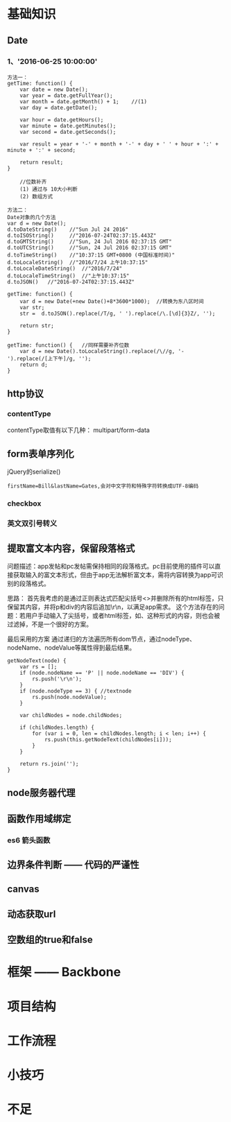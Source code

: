 # 基础知识
## Date
### 1、'2016-06-25 10:00:00'
    方法一：
    getTime: function() {
        var date = new Date();
        var year = date.getFullYear();
        var month = date.getMonth() + 1;    //(1)
        var day = date.getDate();

        var hour = date.getHours();
        var minute = date.getMinutes();
        var second = date.getSeconds();

        var result = year + '-' + month + '-' + day + ' ' + hour + ':' + minute + ':' + second;

        return result;
    }

        //位数补齐
        (1) 通过与 10大小判断
        (2) 数组方式
    
    方法二：
    Date对象的几个方法
    var d = new Date();
    d.toDateString()    //"Sun Jul 24 2016"
    d.toISOString()     //"2016-07-24T02:37:15.443Z"
    d.toGMTString()     //"Sun, 24 Jul 2016 02:37:15 GMT"
    d.toUTCString()     //"Sun, 24 Jul 2016 02:37:15 GMT"
    d.toTimeString()    //"10:37:15 GMT+0800 (中国标准时间)"
    d.toLocaleString()  //"2016/7/24 上午10:37:15"
    d.toLocaleDateString()  //"2016/7/24"
    d.toLocaleTimeString()  //"上午10:37:15"
    d.toJSON()   //"2016-07-24T02:37:15.443Z"

    getTime: function() {
        var d = new Date(+new Date()+8*3600*1000);  //转换为东八区时间
        var str;
        str =  d.toJSON().replace(/T/g, ' ').replace(/\.[\d]{3}Z/, '');

        return str;
    }

    getTime: function() {   //同样需要补齐位数
        var d = new Date().toLocaleString().replace(/\//g, '-').replace(/[上下午]/g, '');
        return d;
    }
    
## http协议
### contentType
contentType取值有以下几种：
multipart/form-data
## form表单序列化
jQuery的serialize()

    firstName=Bill&lastName=Gates,会对中文字符和特殊字符转换成UTF-8编码  

### checkbox
### 英文双引号转义
## 提取富文本内容，保留段落格式
问题描述：app发帖和pc发帖需保持相同的段落格式。pc目前使用的插件可以直接获取输入的富文本形式，但由于app无法解析富文本，需将内容转换为app可识别的段落格式。

思路：
首先我考虑的是通过正则表达式匹配尖括号<>并删除所有的html标签，只保留其内容，并将p和div的内容后追加\r\n，以满足app需求。
这个方法存在的问题：若用户手动输入了尖括号，或者html标签，如<a>、<happy>这种形式的内容，则也会被过滤掉，不是一个很好的方案。

最后采用的方案
通过递归的方法遍历所有dom节点，通过nodeType、nodeName、nodeValue等属性得到最后结果。

    getNodeText(node) {
        var rs = [];
        if (node.nodeName == 'P' || node.nodeName == 'DIV') {
            rs.push('\r\n');
        }
        if (node.nodeType == 3) { //textnode
            rs.push(node.nodeValue);
        }

        var childNodes = node.childNodes;

        if (childNodes.length) {
            for (var i = 0, len = childNodes.length; i < len; i++) {
                rs.push(this.getNodeText(childNodes[i]));
            }
        }

        return rs.join('');
    }

## node服务器代理
## 函数作用域绑定
### es6 箭头函数
## 边界条件判断 —— 代码的严谨性
## canvas
## 动态获取url
## 空数组的true和false

# 框架 —— Backbone

# 项目结构

# 工作流程

# 小技巧

# 不足